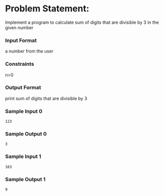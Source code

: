 # Problem Statement:

Implement a program to calculate sum of digits that are divisible by 3 in the given number

### Input Format

a number from the user

### Constraints

n>0

### Output Format

print sum of digits that are divisible by 3

### Sample Input 0
```
123
```
### Sample Output 0
```
3
```
### Sample Input 1
```
163
```
### Sample Output 1
```
9
```
